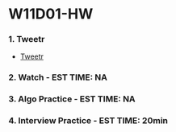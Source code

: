 # W11D01-HW

### 1. Tweetr
- [Tweetr](https://git.generalassemb.ly/SEIR-526/tweetr)

### 2. Watch - EST TIME: NA

### 3. Algo Practice - EST TIME: NA

### 4.  Interview Practice - EST TIME: 20min
